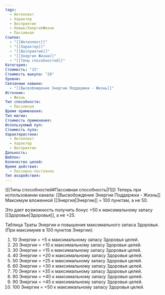 ```yaml
---
tags:
  - Интеллект
  - Характер
  - Восприятие
  - Навык/ЭнергияЖизни
  - Пассивная
Ссылки:
  - "[[Интеллект]]"
  - "[[Характер]]"
  - "[[Восприятие]]"
  - "[[Энергия Жизни]]"
  - "[[Типы способностей]]"
Категория: 
Стоимость: "15"
Стоимость выкупа: "20"
Уровни: 
Связанные навыки:
  - "[[Высвобождение Энергии Поддержки - Жизнь]]"
Источник:
  - Жизнь
Тип способности:
  - Пассивная
Время применения: 
Тип магии: 
Стоимость применения: 
Используемый пул: 
Стоимость пула: 
Характеристики:
  - Интеллект
  - Характер
  - Восприятие
Дальность: 
Шаблон: 
Количество целей: 
Время действия:
  - Пассивно-постоянно
Тип воздействия:
---
```

([[Типы способностей#Пассивная способность|П]]) Теперь при использовании канала: [[Высвобождение Энергии Поддержки - Жизнь]] Максимум вложенной [[Энергия|Энергии]] = 100 пунктам, а не 50.

Это дает возможность получить бонус +50 к максимальному запасу [[Здоровье|Здоровья]], а не +25. 

Таблица Траты Энергии и повышение максимального запаса Здоровья.
(При максимуме в 100 пунктов Энергии):

1. 10 Энергии = +5 к максимальному запасу Здоровья целей.
2. 20 Энергии = +10 к максимальному запасу Здоровья целей.
3. 30 Энергии = +15 к максимальному запасу Здоровья целей.
4. 40 Энергии = +20 к максимальному запасу Здоровья целей.
5. 50 Энергии = +25 к максимальному запасу Здоровья целей.
6. 60 Энергии = +30 к максимальному запасу Здоровья целей.
7. 70 Энергии = +35 к максимальному запасу Здоровья целей.
8. 80 Энергии = +40 к максимальному запасу Здоровья целей.
9. 90 Энергии = +45 к максимальному запасу Здоровья целей.
10. 100 Энергии = +50 к максимальному запасу Здоровья целей.
